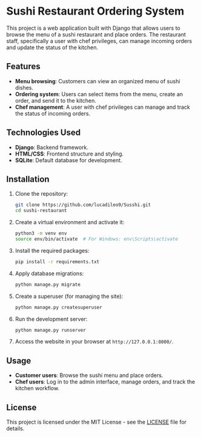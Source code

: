 # Sushi Restaurant Ordering System

This project is a web application built with Django that allows users to browse the menu of a sushi restaurant and place orders. The restaurant staff, specifically a user with chef privileges, can manage incoming orders and update the status of the kitchen.

## Features
- **Menu browsing**: Customers can view an organized menu of sushi dishes.
- **Ordering system**: Users can select items from the menu, create an order, and send it to the kitchen.
- **Chef management**: A user with chef privileges can manage and track the status of incoming orders.
  
## Technologies Used
- **Django**: Backend framework.
- **HTML/CSS**: Frontend structure and styling.
- **SQLite**: Default database for development.
  
## Installation

1. Clone the repository:
   ```bash
   git clone https://github.com/lucadileo9/Susshi.git
   cd sushi-restaurant
   ```

2. Create a virtual environment and activate it:
   ```bash
   python3 -m venv env
   source env/bin/activate  # For Windows: env\Scripts\activate
   ```

3. Install the required packages:
   ```bash
   pip install -r requirements.txt
   ```

4. Apply database migrations:
   ```bash
   python manage.py migrate
   ```

5. Create a superuser (for managing the site):
   ```bash
   python manage.py createsuperuser
   ```

6. Run the development server:
   ```bash
   python manage.py runserver
   ```

7. Access the website in your browser at `http://127.0.0.1:8000/`.

## Usage

- **Customer users**: Browse the sushi menu and place orders.
- **Chef users**: Log in to the admin interface, manage orders, and track the kitchen workflow.

## License
This project is licensed under the MIT License - see the [LICENSE](LICENSE) file for details.

